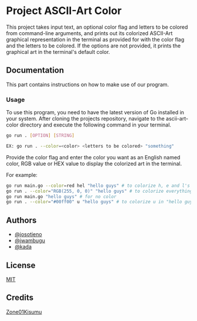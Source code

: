 
# Project ASCII-Art Color

This project takes input text, an optional color flag and letters to be colored from command-line arguments, and prints out its colorized ASCII-Art graphical representation in the terminal as provided for with the color flag and the letters to be colored. If the options are not provided, it prints the graphical art in the terminal's default color.



## Documentation

This part contains instructions on how to make use of our program.

### Usage

To use this program, you need to have the latest version of Go installed in your system.
After cloning the projects repository, navigate to the ascii-art-color directory and execute the following command in your terminal.
```bash
go run . [OPTION] [STRING]

EX: go run . --color=<color> <letters to be colored> "something"
```
Provide the color flag and enter the color you want as an English named color, RGB value or HEX value to display the colorized art in the terminal.

For example:


```bash
go run main.go --color=red hel "hello guys" # to colorize h, e and l's in "hello guys"
go run . --color="RGB(255, 0, 0)" "hello guys" # to colorize everything in "hello guys"
go run main.go "hello guys" # for no color
go run . --color="#00ff00" u "hello guys" # to colorize u in "hello guys"
```


## Authors

- [@josotieno](https://learn.zone01kisumu.ke/git/josotieno/)
- [@jwambugu](https://learn.zone01kisumu.ke/git/jwambugu)
- [@kada](https://learn.zone01kisumu.ke/git/kada)


## License

[MIT](https://choosealicense.com/licenses/mit/)


## Credits

[Zone01Kisumu](https://zone01kisumu.ke)
